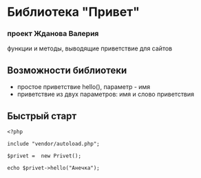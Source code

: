 # Библиотека "Привет"
### проект Жданова Валерия

функции и методы, выводящие приветствие для сайтов

## Возможности библиотеки
* простое приветствие hello(), параметр - имя
* приветствие из двух параметров: имя и слово приветствия

## Быстрый старт

```
<?php

include "vendor/autoload.php";

$privet =  new Privet();

echo $privet->hello("Анечка");


```